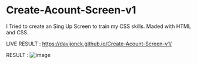 # Create-Acount-Screen-v1
I Tried to create an Sing Up Screen to train my CSS skills.     Maded with HTML and CSS.

LIVE RESULT : https://davijonck.github.io/Create-Acount-Screen-v1/

RESULT : 
![image](https://user-images.githubusercontent.com/17154364/163483717-99c357a9-1809-448c-8f91-1cfd76d6ae75.png)
